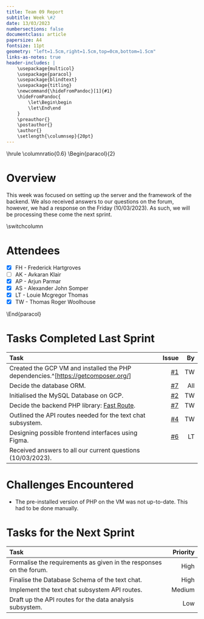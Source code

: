 ```yaml
---
title: Team 09 Report
subtitle: Week \#2
date: 13/03/2023
numbersections: false
documentclass: article
papersize: A4
fontsize: 11pt
geometry: "left=1.5cm,right=1.5cm,top=0cm,bottom=1.5cm"
links-as-notes: true
header-includes: |
	\usepackage{multicol}
	\usepackage{paracol}
	\usepackage{blindtext}
	\usepackage{titling}
	\newcommand{\hideFromPandoc}[1]{#1}
	\hideFromPandoc{
		\let\Begin\begin
		\let\End\end
	}
	\preauthor{}
	\postauthor{}
	\author{}
	\setlength{\columnsep}{20pt}
---
```


<!-- Compile Instructions:
pandoc .\report\wk1.md -o .\report\wk1.pdf
See: https://pandoc.org/
 -->

\hrule
\columnratio{0.6}
\Begin{paracol}{2}

# Overview

This week was focused on setting up the server and the framework of the backend.
We also received answers to our questions on the forum, however, we had a response on the Friday (10/03/2023).
As such, we will be processing these come the next sprint.

\switchcolumn

# Attendees

- [x] FH - Frederick Hartgroves
- [ ] AK - Avkaran Klair
- [x] AP - Arjun Parmar
- [x] AS - Alexander John Somper
- [x] LT - Louie Mcgregor Thomas
- [x] TW - Thomas Roger Woolhouse

\End{paracol}

# Tasks Completed Last Sprint

| Task                                                                                |                                              Issue |   By |
| :---------------------------------------------------------------------------------- | -------------------------------------------------: | ---: |
| Created the GCP VM and installed the PHP dependencies.^[<https://getcomposer.org/>] | [#1](https://github.com/TWoolhouse/Slook/issues/1) |   TW |
| Decide the database ORM.                                                            | [#7](https://github.com/TWoolhouse/Slook/issues/7) |  All |
| Initialised the MySQL Database on GCP.                                              | [#2](https://github.com/TWoolhouse/Slook/issues/2) |   TW |
| Decide the backend PHP library: [Fast Route](https://github.com/nikic/FastRoute).   | [#7](https://github.com/TWoolhouse/Slook/issues/7) |   TW |
| Outlined the API routes needed for the text chat subsystem.                         | [#4](https://github.com/TWoolhouse/Slook/issues/4) |   TW |
| Designing possible frontend interfaces using Figma.                                 | [#6](https://github.com/TWoolhouse/Slook/issues/6) |   LT |
| Received answers to all our current questions (10/03/2023).                         |                                                    |      |

# Challenges Encountered

- The pre-installed version of PHP on the VM was not up-to-date. This had to be done manually.

# Tasks for the Next Sprint

| Task                                                               | Priority |
| :----------------------------------------------------------------- | -------: |
| Formalise the requirements as given in the responses on the forum. |     High |
| Finalise the Database Schema of the text chat.                     |     High |
| Implement the text chat subsystem API routes.                      |   Medium |
| Draft up the API routes for the data analysis subsystem.           |      Low |
